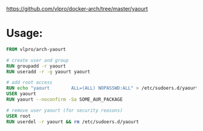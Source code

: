https://github.com/vlpro/docker-arch/tree/master/yaourt

# Usage:
```Dockerfile
FROM vlpro/arch-yaourt

# create user and group
RUN groupadd -r yaourt
RUN useradd -r -g yaourt yaourt

# add root access
RUN echo "yaourt        ALL=(ALL) NOPASSWD:ALL" > /etc/sudoers.d/yaourt
USER yaourt
RUN yaourt --noconfirm -Sa SOME_AUR_PACKAGE

# remove user yaourt (for security reasons)
USER root
RUN userdel -r yaourt && rm /etc/sudoers.d/yaourt
```
